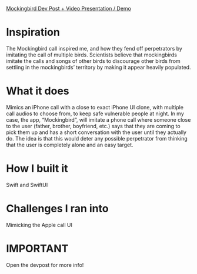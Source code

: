 [Mockingbird Dev Post + Video Presentation / Demo
](https://devpost.com/software/mockingbird)
# Inspiration

The Mockingbird call inspired me, and how they fend off perpetrators by imitating the call of multiple birds. Scientists believe that mockingbirds imitate the calls and songs of other birds to discourage other birds from settling in the mockingbirds’ territory by making it appear heavily populated.

# What it does

Mimics an iPhone call with a close to exact iPhone UI clone, with multiple call audios to choose from, to keep safe vulnerable people at night. In my case, the app, “Mockingbird”, will imitate a phone call where someone close to the user (father, brother, boyfriend, etc.) says that they are coming to pick them up and has a short conversation with the user until they actually do. The idea is that this would deter any possible perpetrator from thinking that the user is completely alone and an easy target.

# How I built it

Swift and SwiftUI

# Challenges I ran into

Mimicking the Apple call UI

# IMPORTANT

Open the devpost for more info!
